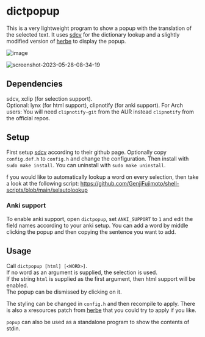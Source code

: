 # dictpopup

This is a very lightweight program to show a popup with the translation of the selected text. It uses [sdcv](https://github.com/Dushistov/sdcv) for the dictionary lookup and a slightly modified version of [herbe](https://github.com/dudik/herbe) to display the popup.

![image](https://github.com/GenjiFujimoto/dictpopup/assets/50422430/c4a3663b-fd91-4a66-95ad-f1528071c932)

![screenshot-2023-05-28-08-34-19](https://github.com/GenjiFujimoto/dictpopup/assets/50422430/179ad9f9-b4fa-4731-92c6-105ced37c353)

## Dependencies
sdcv, xclip (for selection support). \
Optional: lynx (for html support), clipnotify (for anki support). For Arch users: You will need `clipnotify-git` from the AUR instead `clipnotify` from the official repos.

## Setup
First setup [sdcv](https://github.com/Dushistov/sdcv) according to their github page. Optionally copy `config.def.h` to `config.h` and change the configuration.
Then install with `sudo make install`.  You can uninstall with `sudo make uninstall`.

f you would like to automatically lookup a word on every selection, then take a look at the following script: https://github.com/GenjiFujimoto/shell-scripts/blob/main/selautolookup

### Anki support
To enable anki support, open `dictpopup`, set `ANKI_SUPPORT` to `1` and edit the field names according to your anki setup. You can add a word by middle clicking the popup and then copying the sentence you want to add.

## Usage
Call `dictpopup [html] [<WORD>]`.\
If no word as an argument is supplied, the selection is used.\
If the string `html` is supplied as the first argument, then html support will be enabled.\
The popup can be dismissed by clicking on it.

The styling can be changed in `config.h` and then recompile to apply.
There is also a xresources patch from [herbe](https://github.com/dudik/herbe)
that you could try to apply if you like.

`popup` can also be used as a standalone program to show the contents of stdin.
